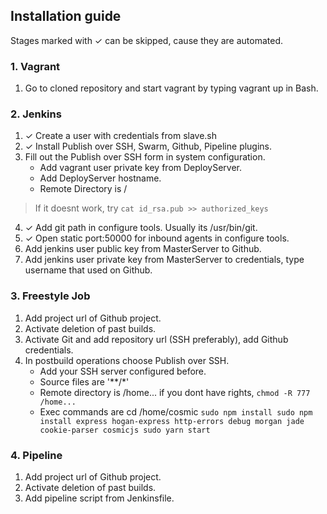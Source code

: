 ## Installation guide
Stages marked with ✓ can be skipped, cause they are automated.
### 1. Vagrant
1. Go to cloned repository and start vagrant by typing vagrant up in Bash.
### 2. Jenkins
1. ✓ Create a user with credentials from slave.sh 
2. ✓ Install Publish over SSH, Swarm, Github, Pipeline plugins.
3. Fill out the Publish over SSH form in system configuration.
   * Add vagrant user private key from DeployServer.
   * Add DeployServer hostname.
   * Remote Directory is /
>If it doesnt work, try `cat id_rsa.pub >> authorized_keys`

4. ✓ Add git path in configure tools. Usually its /usr/bin/git.
5. ✓ Open static port:50000 for inbound agents in configure tools.
6. Add jenkins user public key from MasterServer to Github.
7. Add jenkins user private key from MasterServer to credentials, type username that used on Github.
### 3. Freestyle Job
1. Add project url of Github project.
2. Activate deletion of past builds.
3. Activate Git and add repository url (SSH preferably), add Github credentials.
4. In postbuild operations choose Publish over SSH.
   * Add your SSH server configured before.
   * Source files are '**/*'
   * Remote directory is /home... if you dont have rights, `chmod -R 777 /home...`
   * Exec commands are cd /home/cosmic `sudo npm install sudo npm install express hogan-express http-errors debug morgan jade cookie-parser cosmicjs sudo yarn start`
### 4. Pipeline
1. Add project url of Github project.
2. Activate deletion of past builds.
3. Add pipeline script from Jenkinsfile.
